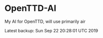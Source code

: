 # OpenTTD-AI
My AI for OpenTTD, will use primarily air

Latest backup: Sun Sep 22 20:28:01 UTC 2019
